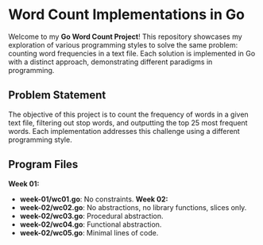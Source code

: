 # Word Count Implementations in Go

Welcome to my **Go Word Count Project**! This repository showcases my exploration of various programming styles to solve the same problem: counting word frequencies in a text file. Each solution is implemented in Go with a distinct approach, demonstrating different paradigms in programming.

## Problem Statement

The objective of this project is to count the frequency of words in a given text file, filtering out stop words, and outputting the top 25 most frequent words. Each implementation addresses this challenge using a different programming style.

## Program Files

**Week 01:**
- **week-01/wc01.go**: No constraints.
**Week 02:**
- **week-02/wc02.go**: No abstractions, no library functions, slices only.
- **week-02/wc03.go**: Procedural abstraction.
- **week-02/wc04.go**: Functional abstraction.
- **week-02/wc05.go**: Minimal lines of code.
